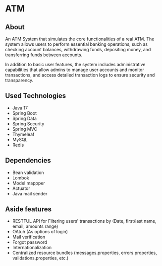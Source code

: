 # ATM
## About 
An ATM  System that simulates the core functionalities of a real ATM. The system allows users to perform essential banking operations, such as checking account balances, withdrawing funds, depositing money, and transferring funds between accounts.

In addition to basic user features, the system includes administrative capabilities that allow admins to manage user accounts and monitor transactions, and access detailed transaction logs to ensure security and transparency.

## Used Technologies
* Java 17
* Spring Boot
* Spring Data
* Spring Security
* Spring MVC 
* Thymeleaf 
* MySQL
* Redis


## Dependencies
* Bean validation
* Lombok
* Model mappper
* Actuator
* Java mail sender
## Aside features
* RESTFUL API for Filtering users' transactions by (Date, first/last name, email, amounts range)
* OAtuh (As options of login)
* Mail verification 
* Forgot password
* Internationalization
* Centralized resource bundles (messages.properties, errors.properties, validations.properties, etc.)


  
